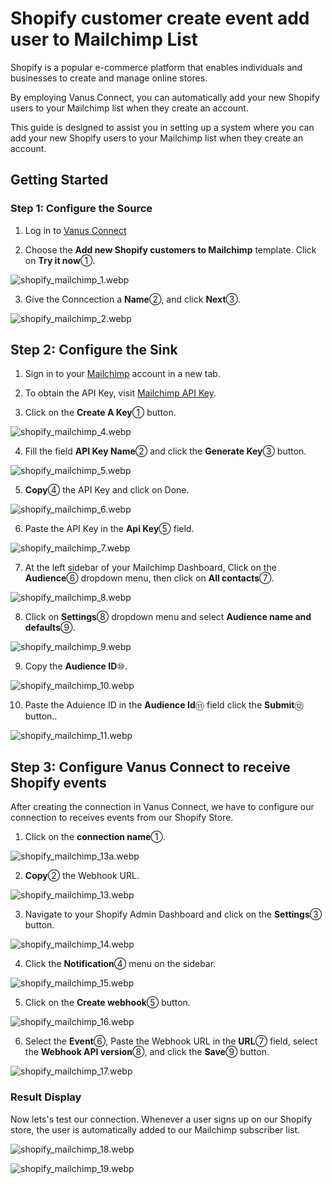 # Shopify customer create event add user to Mailchimp List

Shopify is a popular e-commerce platform that enables individuals and businesses to create and manage online stores.

By employing Vanus Connect, you can automatically add your new Shopify users to your Mailchimp list when they create an account. 

This guide is designed to assist you in setting up a system where you can add your new Shopify users to your Mailchimp list when they create an account. 

## Getting Started

### Step 1: Configure the Source

1. Log in to [Vanus Connect](https://cloud.vanus.ai/) 

2. Choose the **Add new Shopify customers to Mailchimp** template. Click on **Try it now**①.

![shopify_mailchimp_1.webp](./img/shopify_mailchimp_1.webp)

3. Give the Conncection a **Name**②, and click **Next**③.

![shopify_mailchimp_2.webp](./img/shopify_mailchimp_2.webp)

## Step 2: Configure the Sink

1. Sign in to your [Mailchimp](https://mailchimp.com/) account in a new tab.

2. To obtain the API Key, visit [Mailchimp API Key](https://us1.admin.mailchimp.com/account/api/).

3. Click on the **Create A Key**① button.

![shopify_mailchimp_4.webp](./img/shopify_mailchimp_4.webp)

4. Fill the field **API Key Name**② and click the **Generate Key**③ button.

![shopify_mailchimp_5.webp](./img/shopify_mailchimp_5.webp)

5. **Copy**④ the API Key and click on Done.

![shopify_mailchimp_6.webp](./img/shopify_mailchimp_6.webp) 

6. Paste the API Key in the **Api Key**⑤ field.

![shopify_mailchimp_7.webp](./img/shopify_mailchimp_7.webp) 

7. At the left sidebar of your Mailchimp Dashboard, Click on the **Audience**⑥ dropdown menu, then click on **All contacts**⑦.

![shopify_mailchimp_8.webp](./img/shopify_mailchimp_8.webp)

8. Click on **Settings**⑧ dropdown menu and select **Audience name and defaults**⑨.

![shopify_mailchimp_9.webp](./img/shopify_mailchimp_9.webp)

9. Copy the **Audience ID**⑩.

![shopify_mailchimp_10.webp](./img/shopify_mailchimp_10.webp)

10. Paste the Aduience ID in the **Audience Id**⑪ field click the **Submit**⑫ button..

![shopify_mailchimp_11.webp](./img/shopify_mailchimp_11.webp) 


## Step 3: Configure Vanus Connect to receive Shopify events

After creating the connection in Vanus Connect, we have to configure our connection to receives events from our Shopify Store.

1. Click on the **connection name**①.

![shopify_mailchimp_13a.webp](./img/shopify_mailchimp_13a.webp) 

2. **Copy**② the Webhook URL.

![shopify_mailchimp_13.webp](./img/shopify_mailchimp_13.webp)

3. Navigate to your Shopify Admin Dashboard and click on the **Settings**③ button.

![shopify_mailchimp_14.webp](./img/shopify_mailchimp_14.webp)

4. Click the **Notification**④ menu on the sidebar.

![shopify_mailchimp_15.webp](./img/shopify_mailchimp_15.webp)

5. Click on the **Create webhook**⑤ button.

![shopify_mailchimp_16.webp](./img/shopify_mailchimp_16.webp)

6. Select the **Event**⑥, Paste the Webhook URL in the **URL**⑦ field, select the **Webhook API version**⑧, and click the **Save**⑨ button.

![shopify_mailchimp_17.webp](./img/shopify_mailchimp_17.webp)


### Result Display

Now lets's test our connection. Whenever a user signs up on our Shopify store, the user is automatically added to our Mailchimp subscriber list.

![shopify_mailchimp_18.webp](./img/shopify_mailchimp_18.webp)

![shopify_mailchimp_19.webp](./img/shopify_mailchimp_19.webp)
